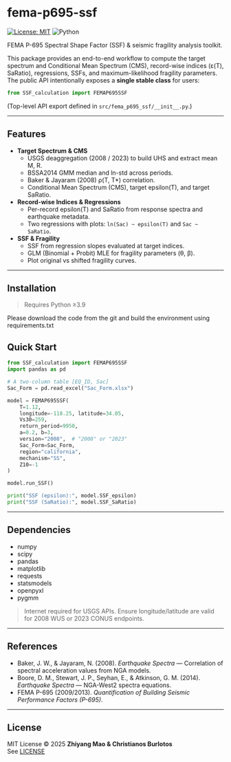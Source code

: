 # fema-p695-ssf

[![License: MIT](https://img.shields.io/badge/license-MIT-green.svg)](./LICENSE)
![Python](https://img.shields.io/badge/python-3.9%20|%203.10%20|%203.11%20|%203.12-blue)

FEMA P-695 Spectral Shape Factor (SSF) & seismic fragility analysis toolkit.

This package provides an end-to-end workflow to compute the target spectrum and Conditional Mean Spectrum (CMS), 
record-wise indices (ε(T), SaRatio), regressions, SSFs, and maximum-likelihood fragility parameters. 
The public API intentionally exposes a **single stable class** for users:

```python
from SSF_calculation import FEMAP695SSF
```

(Top-level API export defined in `src/fema_p695_ssf/__init__.py`.)

---

## Features

- **Target Spectrum & CMS**
  - USGS deaggregation (2008 / 2023) to build UHS and extract mean M, R.
  - BSSA2014 GMM median and ln-std across periods.
  - Baker & Jayaram (2008) ρ(T, T*) correlation.
  - Conditional Mean Spectrum (CMS), target epsilon(T), and target SaRatio.
- **Record-wise Indices & Regressions**
  - Per-record epsilon(T) and SaRatio from response spectra and earthquake metadata.
  - Two regressions with plots: `ln(Sac) ~ epsilon(T)` and `Sac ~ SaRatio`.
- **SSF & Fragility**
  - SSF from regression slopes evaluated at target indices.
  - GLM (Binomial + Probit) MLE for fragility parameters (θ, β).
  - Plot original vs shifted fragility curves.

---



## Installation

> Requires Python ≥3.9

Please download the code from the git and build the environment using requirements.txt
## Quick Start

```python
from SSF_calculation import FEMAP695SSF
import pandas as pd

# A two-column table [EQ_ID, Sac]
Sac_Form = pd.read_excel("Sac_Form.xlsx")

model = FEMAP695SSF(
    T=1.12,
    longitude=-118.25, latitude=34.05,
    Vs30=259,
    return_period=9950,
    a=0.2, b=3,
    version="2008",  # "2008" or "2023"
    Sac_Form=Sac_Form,
    region="california",
    mechanism="SS",
    Z10=-1
)

model.run_SSF()

print("SSF (epsilon):", model.SSF_epsilon)
print("SSF (SaRatio):", model.SSF_SaRatio)
```

---

## Dependencies

- numpy
- scipy
- pandas
- matplotlib
- requests
- statsmodels
- openpyxl
- pygmm

> Internet required for USGS APIs. Ensure longitude/latitude are valid for 2008 WUS or 2023 CONUS endpoints.

---

## References

- Baker, J. W., & Jayaram, N. (2008). *Earthquake Spectra* — Correlation of spectral acceleration values from NGA models.
- Boore, D. M., Stewart, J. P., Seyhan, E., & Atkinson, G. M. (2014). *Earthquake Spectra* — NGA-West2 spectra equations.
- FEMA P-695 (2009/2013). *Quantification of Building Seismic Performance Factors (P-695)*.

---


## License

MIT License © 2025 **Zhiyang Mao & Christianos Burlotos**  
See [LICENSE](./LICENSE)
